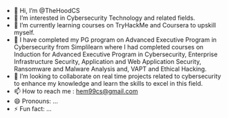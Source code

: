 - 👋 Hi, I’m @TheHoodCS
- 👀 I’m interested in Cybersecurity Technology and related fields.
- 🌱 I’m currently learning courses on TryHackMe and Coursera to upskill myself.
- 🌱 I have completed my PG program on Advanced Executive Program in Cybersecurity from Simplilearn where I had completed courses on Induction for Advanced Executive Program in Cybersecurity, Enterprise Infrastructure Security, Application and Web Application Security, Ransomware and Malware Analysis and, VAPT and Ethical Hacking.
- 💞️ I’m looking to collaborate on real time projects related to cybersecurity to enhance my knowledge and learn the skills to excel in this field.
- 📫 How to reach me : hem99cs@gmail.com
- 😄 Pronouns: ...
- ⚡ Fun fact: ...

<!---
TheHoodCS/TheHoodCS is a ✨ special ✨ repository because its `README.md` (this file) appears on your GitHub profile.
You can click the Preview link to take a look at your changes.
--->
